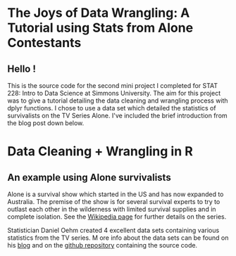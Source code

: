 # The Joys of Data Wrangling: A Tutorial using Stats from Alone Contestants
## Hello ! 

This is the source code for the second mini project I completed for STAT 228: Intro to Data Science at Simmons University. 
The aim for this project was to give a tutorial detailing the data cleaning and wrangling process with dplyr functions. I chose to use a data set
which detailed the statistics of survivalists on the TV Series Alone. I've included the brief introduction from the blog post down below.

# Data Cleaning + Wrangling in R

## An example using Alone survivalists

Alone is a survival show which started in the US and has now expanded to Australia. 
The premise of the show is for several survival experts to try to outlast each other in the wilderness 
with limited survival supplies and in complete isolation. See the [Wikipedia page](https://en.wikipedia.org/wiki/Alone_(TV_series)) 
for further details on the series.

Statistician Daniel Oehm created 4 excellent data sets containing various statistics from the TV series. M
ore info about the data sets can be found on his [blog](https://gradientdescending.com/alone-r-package-datasets-from-the-survival-tv-series/) 
and on the [github repository](https://github.com/doehm/alone) containing the source code.
